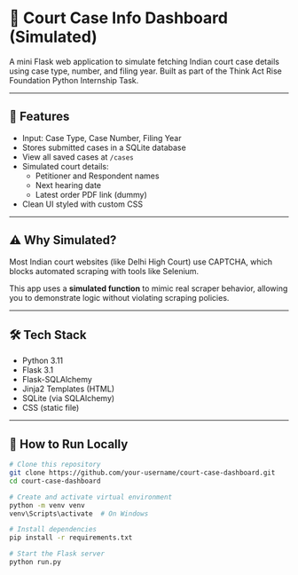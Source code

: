 # 🧾 Court Case Info Dashboard (Simulated)

A mini Flask web application to simulate fetching Indian court case details using case type, number, and filing year. Built as part of the Think Act Rise Foundation Python Internship Task.

---

## 🚀 Features

- Input: Case Type, Case Number, Filing Year
- Stores submitted cases in a SQLite database
- View all saved cases at `/cases`
- Simulated court details:
  - Petitioner and Respondent names
  - Next hearing date
  - Latest order PDF link (dummy)
- Clean UI styled with custom CSS

---

## ⚠️ Why Simulated?

Most Indian court websites (like Delhi High Court) use CAPTCHA, which blocks automated scraping with tools like Selenium.

This app uses a **simulated function** to mimic real scraper behavior, allowing you to demonstrate logic without violating scraping policies.

---

## 🛠 Tech Stack

- Python 3.11
- Flask 3.1
- Flask-SQLAlchemy
- Jinja2 Templates (HTML)
- SQLite (via SQLAlchemy)
- CSS (static file)

---

## 🧪 How to Run Locally

```bash
# Clone this repository
git clone https://github.com/your-username/court-case-dashboard.git
cd court-case-dashboard

# Create and activate virtual environment
python -m venv venv
venv\Scripts\activate  # On Windows

# Install dependencies
pip install -r requirements.txt

# Start the Flask server
python run.py


